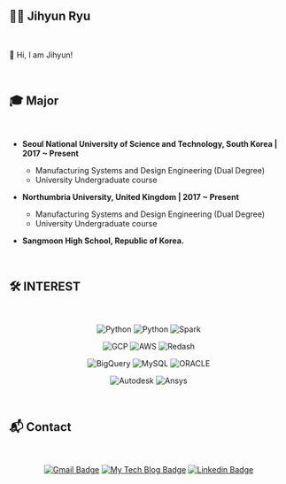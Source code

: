 ## 🙋‍♂️ Jihyun Ryu

<br>

👋 Hi, I am Jihyun!<br>

<br>

## :mortar_board: Major

<br>

- <strong>Seoul National University of Science and Technology, South Korea | 2017 ~ Present</strong>
  - Manufacturing Systems and Design Engineering (Dual Degree)
  - University Undergraduate course
  
- <strong>Northumbria University, United Kingdom | 2017 ~ Present </strong> 
  - Manufacturing Systems and Design Engineering (Dual Degree)
  - University Undergraduate course
 
 - <strong>Sangmoon High School, Republic of Korea.</strong>

<br>

## 🛠️ INTEREST

<br>

 <div align=center>
 
  ![Python](http://img.shields.io/badge/-Python-3566ab?style=flat&logo=Python&logoColor=white)
  ![Python](http://img.shields.io/badge/-Airflow-017CEE?style=flat&logo=Apache%20Airflow&logoColorr=white)
  ![Spark](https://img.shields.io/badge/-Spark-E25A1C?style=flat&logo=Apache%20Spark&logoColor=white)
 
 </div>
 
 <div align=center>
  
  ![GCP](http://img.shields.io/badge/-GCP-white?style=flat&logo=Google%20Cloud&logoColor=00bfff)
  ![AWS](http://img.shields.io/badge/-AWS-232F3E?style=flat&logo=Amazon%20AWS&logoColor=white)
  ![Redash](http://img.shields.io/badge/-Redash-red?style=flat&logo=Databricks&logoColor=white)

 </div>
  
 <div align=center>
  
  ![BigQuery](http://img.shields.io/badge/-BigQuery-white?style=flat&logo=Google%20Cloud&logoColor=00bfff)
  ![MySQL](http://img.shields.io/badge/-MySQL-4479a1?style=flat&logo=MySQL&logoColor=white)
  ![ORACLE](http://img.shields.io/badge/-ORACLE-red?style=flat&logo=oracle&logoColor=white)

</div>

<div align=center>
  
  ![Autodesk](http://img.shields.io/badge/-Inventor-orange?style=flat&logo=Autodesk&logoColor=white)
  ![Ansys](http://img.shields.io/badge/-Ansys-yellow?style=flat&logo=ansys&logoColor=white)
  
</div>

<br>

## :mailbox_with_mail: Contact

<br>

 <div align=center>

  [![Gmail Badge](https://img.shields.io/badge/Gmail-d14836?style=flat-square&logo=Gmail&logoColor=white&link=mailto:jhryu1208@gmail.com)](mailto:jhryu1208@gmail.com)
  [![My Tech Blog Badge](http://img.shields.io/badge/-Blog-black?style=flat-square&logo=github&link=https://jhryu1208.github.io/)](https://jhryu1208.github.io/)
  [![Linkedin Badge](https://img.shields.io/badge/-LinkedIn-blue?style=flat-square&logo=Linkedin&logoColor=white&link=https://www.linkedin.com/in/ryu-jihyun-a091b5182/)](https://www.linkedin.com/in/jihyun-ryu-a091b5182/) 

 </div>

<br>
